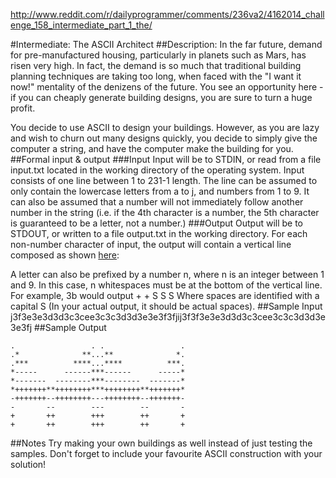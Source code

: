 http://www.reddit.com/r/dailyprogrammer/comments/236va2/4162014_challenge_158_intermediate_part_1_the/

#Intermediate: The ASCII Architect
##Description:
In the far future, demand for pre-manufactured housing, particularly in planets such as Mars, has risen very high. In fact, the demand is so much that traditional building planning techniques are taking too long, when faced with the "I want it now!" mentality of the denizens of the future. You see an opportunity here - if you can cheaply generate building designs, you are sure to turn a huge profit.

You decide to use ASCII to design your buildings. However, as you are lazy and wish to churn out many designs quickly, you decide to simply give the computer a string, and have the computer make the building for you.
##Formal input & output
###Input
Input will be to STDIN, or read from a file input.txt located in the working directory of the operating system. Input consists of one line between 1 to 231-1 length. The line can be assumed to only contain the lowercase letters from a to j, and numbers from 1 to 9. It can also be assumed that a number will not immediately follow another number in the string (i.e. if the 4th character is a number, the 5th character is guaranteed to be a letter, not a number.)
###Output
Output will be to STDOUT, or written to a file output.txt in the working directory. For each non-number character of input, the output will contain a vertical line composed as shown [here](http://i.imgur.com/twPajPG.png):

A letter can also be prefixed by a number n, where n is an integer between 1 and 9. In this case, n whitespaces must be at the bottom of the vertical line. For example, 3b would output
+
+
S
S
S
Where spaces are identified with a capital S (In your actual output, it should be actual spaces).
##Sample Input
j3f3e3e3d3d3c3cee3c3c3d3d3e3e3f3fjij3f3f3e3e3d3d3c3cee3c3c3d3d3e3e3fj
##Sample Output
```
.                 . .                 .
.*              **...**              *.
.***          ****...****          ***.
*-----      ------***------      -----*
*-------  --------***--------  -------* 
*+++++++**++++++++***++++++++**+++++++*
-+++++++--++++++++---++++++++--+++++++-
-       --        ---        --       -
+       ++        +++        ++       +
+       ++        +++        ++       +
```
##Notes
Try making your own buildings as well instead of just testing the samples. Don't forget to include your favourite ASCII construction with your solution!
